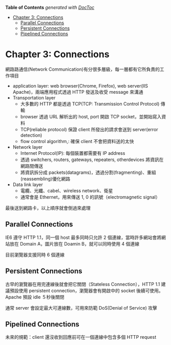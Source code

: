 <!-- START doctoc generated TOC please keep comment here to allow auto update -->
<!-- DON'T EDIT THIS SECTION, INSTEAD RE-RUN doctoc TO UPDATE -->
**Table of Contents**  *generated with [DocToc](https://github.com/thlorenz/doctoc)*

- [Chapter 3: Connections](#chapter-3-connections)
  - [Parallel Connections](#parallel-connections)
  - [Persistent Connections](#persistent-connections)
  - [Pipelined Connections](#pipelined-connections)

<!-- END doctoc generated TOC please keep comment here to allow auto update -->

# Chapter 3: Connections

網路路通信(Network Communication)有分很多層級，每一層都有它所負責的工作項目

* application layer: web browser(Chrome, Firefox), web server(IIS Apache)，兩端應用程式透過 HTTP 發送及收受 message 來溝通
* Transportation layer
  * 大多數的 HTTP 都是透過 TCP(TCP: Transmission Control Protocol) 傳輸
  * browser 透過 URL 解析出的 host, port 開啟 TCP socket，並開始寫入資料
  * TCP(reliable protocol) 保證 client 所發出的請求會送到 server(error detection)
  * flow control algorithm,: 確保 client 不會把資料送的太快
* Network layer
  * Internet Protocol(IP): 每個裝置都需要有 IP address
  * 透過 switchers, routers, gateways, repeaters, otherdevices 將資訊在網路間傳送
  * 將資訊拆分成 packets(datagrams)，透過分割(fragmenting)、重組(reassembling)優化網路
* Data link layer
  * 電纜、光纖、cabel、wireless network、衛星
  * 通常會是 Ethernet，用來傳送 1, 0 的訊號（electromagnetic signal）

最後送到網路卡，以上順序就會倒過來處理

## Parallel Connections

IE6 遵守 HTTP 1.1，同一個 host 最多同時只允許 2 個連線，當時許多網站會將網站放在 Domain A，圖片放在 Doamin B，就可以同時使用 4 個連線

目前瀏覽器支援同時 6 個連線

## Persistent Connections

古早的瀏覽器在用完連線後就會把它關閉（Stateless Connection），HTTP 1.1 建議預設使用 persistent connection，瀏覽器會有開啟中的 socket 後續可使用。Apache 預設 idle ５秒後關閉

通常 server 會設定最大可連線數，可用來防範 DoS(Denial of Service) 攻擊

## Pipelined Connections

未來的規範：client 還沒收到回應前可在一個連線中包含多個 HTTP request